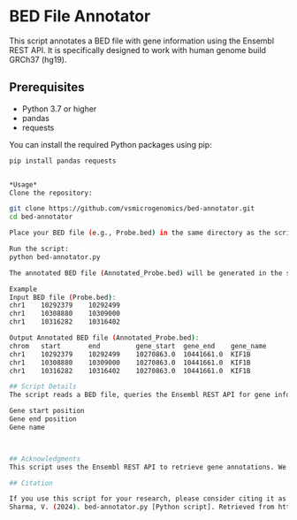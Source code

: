 # BED File Annotator

This script annotates a BED file with gene information using the Ensembl REST API. It is specifically designed to work with human genome build GRCh37 (hg19).

## Prerequisites

- Python 3.7 or higher
- pandas
- requests

You can install the required Python packages using pip:

```sh
pip install pandas requests


*Usage*
Clone the repository:

git clone https://github.com/vsmicrogenomics/bed-annotator.git
cd bed-annotator

Place your BED file (e.g., Probe.bed) in the same directory as the script.

Run the script:
python bed-annotator.py

The annotated BED file (Annotated_Probe.bed) will be generated in the same directory.

Example
Input BED file (Probe.bed):
chr1    10292379    10292499
chr1    10308880    10309000
chr1    10316282    10316402

Output Annotated BED file (Annotated_Probe.bed):
chrom   start       end         gene_start  gene_end    gene_name
chr1    10292379    10292499    10270863.0  10441661.0  KIF1B
chr1    10308880    10309000    10270863.0  10441661.0  KIF1B
chr1    10316282    10316402    10270863.0  10441661.0  KIF1B

## Script Details
The script reads a BED file, queries the Ensembl REST API for gene information, and writes the annotations back to a new BED file. The following information is added to each region in the BED file:

Gene start position
Gene end position
Gene name



## Acknowledgments
This script uses the Ensembl REST API to retrieve gene annotations. We thank the Ensembl team for providing this valuable resource.

## Citation

If you use this script for your research, please consider citing it as follows:
Sharma, V. (2024). bed-annotator.py [Python script]. Retrieved from https://github.com/vsmicrogenomics/bed-annotator
